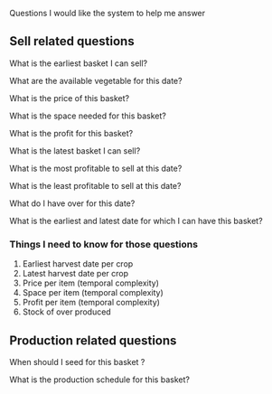 Questions I would like the system to help me answer


## Sell related questions

What is the earliest basket I can sell?

What are the available vegetable for this date?

What is the price of this basket?

What is the space needed for this basket?

What is the profit for this basket?

What is the latest basket I can sell?

What is the most profitable to sell at this date?

What is the least profitable to sell at this date?

What do I have over for this date?

What is the earliest and latest date for which I can have this basket?


### Things I need to know for those questions

1. Earliest harvest date per crop
2. Latest harvest date per crop
3. Price per item (temporal complexity)
4. Space per item (temporal complexity)
5. Profit per item (temporal complexity)
6. Stock of over produced

## Production related questions

When should I seed for this basket ?

What is the production schedule for this basket?
